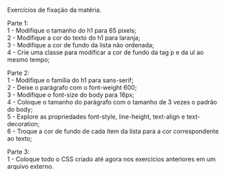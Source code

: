 Exercícios de fixação da matéria.

Parte 1: <br>
1 - Modifique o tamanho do h1 para 65 pixels; <br>
2 - Modifique a cor do texto do h1 para laranja; <br>
3 - Modifique a cor de fundo da lista não ordenada; <br>
4 - Crie uma classe para modificar a cor de fundo da tag p e da ul ao mesmo tempo; <br>

Parte 2: <br>
1 - Modifique o família do h1 para sans-serif;<br>
2 - Deixe o parágrafo com o font-weight 600;<br>
3 - Modifique o font-size do body para 16px;<br>
4 - Coloque o tamanho do parágrafo com o tamanho de 3 vezes o padrão do body;<br>
5 - Explore as propriedades font-style, line-height, text-align e text-decoration;<br>
6 - Troque a cor de fundo de cada item da lista para a cor correspondente ao texto;<br>

Parte 3: <br>
1 - Coloque todo o CSS criado até agora nos exercícios anteriores em um arquivo externo. <br>

